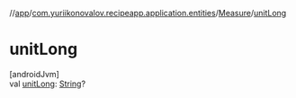 //[app](../../../index.md)/[com.yuriikonovalov.recipeapp.application.entities](../index.md)/[Measure](index.md)/[unitLong](unit-long.md)

# unitLong

[androidJvm]\
val [unitLong](unit-long.md): [String](https://kotlinlang.org/api/latest/jvm/stdlib/kotlin/-string/index.html)?
